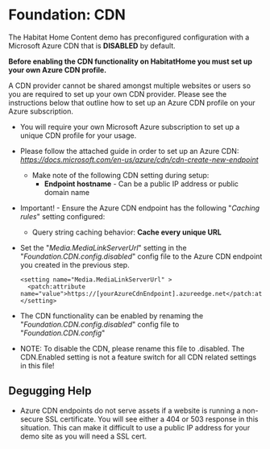 # Foundation: CDN #

The Habitat Home Content demo has preconfigured configuration with a Microsoft Azure CDN that is **DISABLED** by default.

**Before enabling the CDN functionality on HabitatHome you must set up your own Azure CDN profile.**

A CDN provider cannot be shared amongst multiple websites or users so you are required to set up your own CDN provider. Please see the instructions below that outline how to set up an Azure CDN profile on your Azure subscription.

- You will require your own Microsoft Azure subscription to set up a unique CDN profile for your usage.
- Please follow the attached guide in order to set up an Azure CDN: *https://docs.microsoft.com/en-us/azure/cdn/cdn-create-new-endpoint*
    - Make note of the following CDN setting during setup:
	    - **Endpoint hostname** - Can be a public IP address or public domain name
- Important! - Ensure the Azure CDN endpoint has the following "*Caching rules*" setting configured:
  - Query string caching behavior: **Cache every unique URL**
- Set the "*Media.MediaLinkServerUrl*" setting in the "*Foundation.CDN.config.disabled*" config file to the Azure CDN endpoint you created in the previous step.

      <setting name="Media.MediaLinkServerUrl" >
        <patch:attribute name="value">https://[yourAzureCdnEndpoint].azureedge.net</patch:attribute>
      </setting>
      
- The CDN functionality can be enabled by renaming the "*Foundation.CDN.config.disabled*" config file to "*Foundation.CDN.config*"
- NOTE: To disable the CDN, please rename this file to .disabled. The CDN.Enabled setting is not a feature switch for all CDN related settings in this file!

## Degugging Help ##

- Azure CDN endpoints do not serve assets if a website is running a non-secure SSL certificate. You will see either a 404 or 503 response in this situation. This can make it difficult to use a public IP address for your demo site as you will need a SSL cert.